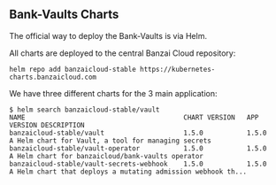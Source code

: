 ## Bank-Vaults Charts

The official way to deploy the Bank-Vaults is via Helm.

All charts are deployed to the central Banzai Cloud repository:

```shell
helm repo add banzaicloud-stable https://kubernetes-charts.banzaicloud.com
```

We have three different charts for the 3 main application:

```shell
$ helm search banzaicloud-stable/vault
NAME                                    	CHART VERSION	APP VERSION	DESCRIPTION                                                 
banzaicloud-stable/vault                	1.5.0        	1.5.0      	A Helm chart for Vault, a tool for managing secrets         
banzaicloud-stable/vault-operator       	1.5.0       	1.5.0     	A Helm chart for banzaicloud/bank-vaults operator           
banzaicloud-stable/vault-secrets-webhook	1.5.0       	1.5.0     	A Helm chart that deploys a mutating admission webhook th...
```
